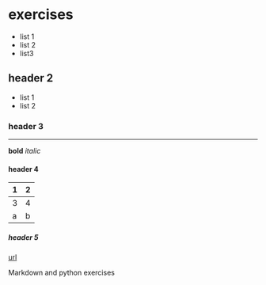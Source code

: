 #   exercises
- list 1
- list 2
- list3

##  header 2
* list 1
* list 2

### header 3
****
**bold**
*italic*

#### header 4
| 1 | 2 |
| --- | --- |
| 3 | 4 |
| a | b|

##### header 5
[url](http://www.dutchsec.com/)


Markdown and python exercises
